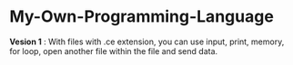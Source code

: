 # My-Own-Programming-Language
<p><b>Vesion 1</b> : With files with .ce extension, you can use input, print, memory, for loop, open another file within the file and send data.</p>
